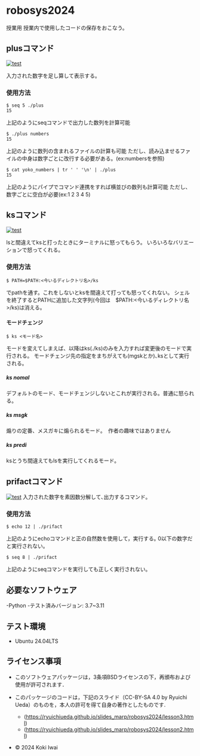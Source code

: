 # robosys2024
授業用
授業内で使用したコードの保存をおこなう。


## plusコマンド
[![test](https://github.com/ookami-koki/robosys2024/actions/workflows/test.yml/badge.svg)](https://github.com/ookami-koki/robosys2024/actions/workflows/test.yml)

入力された数字を足し算して表示する。

### 使用方法

```
$ seq 5 ./plus
15
```

上記のようにseqコマンドで出力した数列を計算可能

```
$ ./plus numbers
15
```

上記のように数列の含まれるファイルの計算も可能
ただし、読み込ませるファイルの中身は数字ごとに改行する必要がある。(ex:numbersを参照)

```
$ cat yoko_numbers | tr ' ' '\n' | ./plus
15
```

上記のようにパイプでコマンド連携をすれば横並びの数列も計算可能
ただし、数字ごとに空白が必要(ex:1 2 3 4 5)


## ksコマンド
[![test](https://github.com/ookami-koki/robosys2024/actions/workflows/test.yml/badge.svg)](https://github.com/ookami-koki/robosys2024/actions/workflows/test.yml)

lsと間違えてksと打ったときにターミナルに怒ってもらう。
いろいろなバリエーションで怒ってくれる。

### 使用方法

```
$ PATH=$PATH:<今いるディレクトリ名>/ks
```

でpathを通す。これをしないとksを間違えて打っても怒ってくれない。
シェルを終了するとPATHに追加した文字列(今回は　$PATH:<今いるディレクトリ名>/ks)は消える。

#### モードチェンジ

```
$ ks <モード名>
```

モードを変えてしまえば、以降はks(./ks)のみを入力すれば変更後のモードで実行される。
モードチェンジ先の指定をまちがえても(mgskとか)､ksとして実行される｡

##### ks nomal

デフォルトのモード、モードチェンジしないとこれが実行される。普通に怒られる。

##### ks msgk

煽りの定番、メスガキに煽られるモード｡　作者の趣味ではありません

##### ks predi

ksとうち間違えてもlsを実行してくれるモード。

## prifactコマンド

[![test](https://github.com/ookami-koki/robosys2024/actions/workflows/test.yml/badge.svg)](https://github.com/ookami-koki/robosys2024/actions/workflows/test.yml)
入力された数字を素因数分解して､出力するコマンド｡

### 使用方法

```
$ echo 12 | ./prifact
```

上記のようにechoコマンドと正の自然数を使用して，実行する｡
0以下の数字だと実行されない。

```
$ seq 8 | ./prifact
```

上記のようにseqコマンドを実行しても正しく実行されない｡


## 必要なソフトウェア
-Python
 -テスト済みバージョン: 3.7~3.11

## テスト環境
- Ubuntu 24.04LTS

## ライセンス事項
- このソフトウェアパッケージは，3条項BSDライセンスの下，再頒布および使用が許可されます．
- このパッケージのコードは，下記のスライド（CC-BY-SA 4.0 by Ryuichi Ueda）のものを，本人の許可を得て自身の著作としたものです.
    - (https://ryuichiueda.github.io/slides_marp/robosys2024/lesson3.html)
    - (https://ryuichiueda.github.io/slides_marp/robosys2024/lesson2.html)

- © 2024 Koki Iwai
